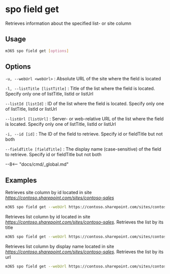# spo field get

Retrieves information about the specified list- or site column

## Usage

```sh
m365 spo field get [options]
```

## Options

`-u, --webUrl <webUrl>`
: Absolute URL of the site where the field is located

`-l, --listTitle [listTitle]`
: Title of the list where the field is located. Specify only one of listTitle, listId or listUrl

`--listId [listId]`
: ID of the list where the field is located. Specify only one of listTitle, listId or listUrl

`--listUrl [listUrl]`
: Server- or web-relative URL of the list where the field is located. Specify only one of listTitle, listId or listUrl

`-i, --id [id]`
: The ID of the field to retrieve. Specify id or fieldTitle but not both

`--fieldTitle [fieldTitle]`
: The display name (case-sensitive) of the field to retrieve. Specify id or fieldTitle but not both

--8<-- "docs/cmd/_global.md"

## Examples

Retrieves site column by id located in site _https://contoso.sharepoint.com/sites/contoso-sales_

```sh
m365 spo field get --webUrl https://contoso.sharepoint.com/sites/contoso-sales --id 5ee2dd25-d941-455a-9bdb-7f2c54aed11b
```

Retrieves list column by id located in site _https://contoso.sharepoint.com/sites/contoso-sales_. Retrieves the list by its title

```sh
m365 spo field get --webUrl https://contoso.sharepoint.com/sites/contoso-sales --listTitle Events --id 5ee2dd25-d941-455a-9bdb-7f2c54aed11b
```

Retrieves list column by display name located in site _https://contoso.sharepoint.com/sites/contoso-sales_. Retrieves the list by its url

```sh
m365 spo field get --webUrl https://contoso.sharepoint.com/sites/contoso-sales --listUrl 'Lists/Events' --fieldTitle 'Title'
```
